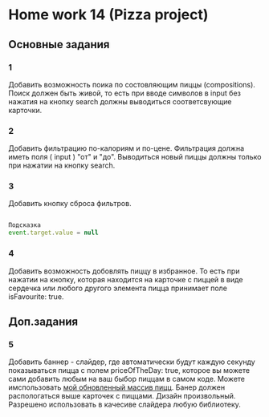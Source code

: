 # Home work 14 (Pizza project)


## Основные задания

### 1
Добавить возможность поика по состовляющим пиццы (compositions). Поиск должен быть живой, то есть 
при вводе символов в input без нажатия на кнопку search должны выводиться соответсвующие карточки.

### 2
Добавить фильтрацию по-калориям и по-цене. Фильтрация должна иметь поля ( input ) "от" и "до".
Выводиться новый пиццы должны только при нажатии на кнопку search.

### 3
Добавить кнопку сброса фильтров.
```js

Подсказка
event.target.value = null

```

### 4
Добавить возможность добовлять пиццу в избранное. То есть при нажатии на кнопку, которая находится на карточке с пиццей в виде сердечка или любого другого элемента пицца принимает поле isFavourite: true.


## Доп.задания 

### 5
Добавить баннер - слайдер, где автоматически будут каждую секунду показываться пицца с полем priceOfTheDay: true, которое вы можете сами добавить любым на ваш быбор пиццам в самом коде. Можете имспользовать [мой обновленный массив пицц](https://github.com/Lobasya/HomeWorks/blob/master/HW13/listOfPizzasAndCompozitions.js). Банер должен распологаться выше карточек с пиццами. Дизайн произвольный. Разрешено использовать в качесиве слайдера любую библиотеку.


